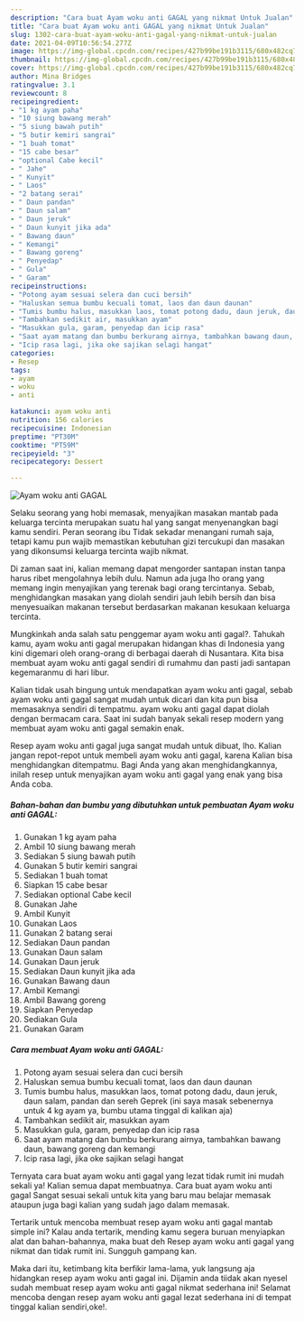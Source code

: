 ```yaml
---
description: "Cara buat Ayam woku anti GAGAL yang nikmat Untuk Jualan"
title: "Cara buat Ayam woku anti GAGAL yang nikmat Untuk Jualan"
slug: 1302-cara-buat-ayam-woku-anti-gagal-yang-nikmat-untuk-jualan
date: 2021-04-09T10:56:54.277Z
image: https://img-global.cpcdn.com/recipes/427b99be191b3115/680x482cq70/ayam-woku-anti-gagal-foto-resep-utama.jpg
thumbnail: https://img-global.cpcdn.com/recipes/427b99be191b3115/680x482cq70/ayam-woku-anti-gagal-foto-resep-utama.jpg
cover: https://img-global.cpcdn.com/recipes/427b99be191b3115/680x482cq70/ayam-woku-anti-gagal-foto-resep-utama.jpg
author: Mina Bridges
ratingvalue: 3.1
reviewcount: 8
recipeingredient:
- "1 kg ayam paha"
- "10 siung bawang merah"
- "5 siung bawah putih"
- "5 butir kemiri sangrai"
- "1 buah tomat"
- "15 cabe besar"
- "optional Cabe kecil"
- " Jahe"
- " Kunyit"
- " Laos"
- "2 batang serai"
- " Daun pandan"
- " Daun salam"
- " Daun jeruk"
- " Daun kunyit jika ada"
- " Bawang daun"
- " Kemangi"
- " Bawang goreng"
- " Penyedap"
- " Gula"
- " Garam"
recipeinstructions:
- "Potong ayam sesuai selera dan cuci bersih"
- "Haluskan semua bumbu kecuali tomat, laos dan daun daunan"
- "Tumis bumbu halus, masukkan laos, tomat potong dadu, daun jeruk, daun salam, pandan dan sereh Geprek (ini saya masak sebenernya untuk 4 kg ayam ya, bumbu utama tinggal di kalikan aja)"
- "Tambahkan sedikit air, masukkan ayam"
- "Masukkan gula, garam, penyedap dan icip rasa"
- "Saat ayam matang dan bumbu berkurang airnya, tambahkan bawang daun, bawang goreng dan kemangi"
- "Icip rasa lagi, jika oke sajikan selagi hangat"
categories:
- Resep
tags:
- ayam
- woku
- anti

katakunci: ayam woku anti 
nutrition: 156 calories
recipecuisine: Indonesian
preptime: "PT30M"
cooktime: "PT59M"
recipeyield: "3"
recipecategory: Dessert

---
```



![Ayam woku anti GAGAL](https://img-global.cpcdn.com/recipes/427b99be191b3115/680x482cq70/ayam-woku-anti-gagal-foto-resep-utama.jpg)

Selaku seorang yang hobi memasak, menyajikan masakan mantab pada keluarga tercinta merupakan suatu hal yang sangat menyenangkan bagi kamu sendiri. Peran seorang ibu Tidak sekadar menangani rumah saja, tetapi kamu pun wajib memastikan kebutuhan gizi tercukupi dan masakan yang dikonsumsi keluarga tercinta wajib nikmat.

Di zaman  saat ini, kalian memang dapat mengorder santapan instan tanpa harus ribet mengolahnya lebih dulu. Namun ada juga lho orang yang memang ingin menyajikan yang terenak bagi orang tercintanya. Sebab, menghidangkan masakan yang diolah sendiri jauh lebih bersih dan bisa menyesuaikan makanan tersebut berdasarkan makanan kesukaan keluarga tercinta. 



Mungkinkah anda salah satu penggemar ayam woku anti gagal?. Tahukah kamu, ayam woku anti gagal merupakan hidangan khas di Indonesia yang kini digemari oleh orang-orang di berbagai daerah di Nusantara. Kita bisa membuat ayam woku anti gagal sendiri di rumahmu dan pasti jadi santapan kegemaranmu di hari libur.

Kalian tidak usah bingung untuk mendapatkan ayam woku anti gagal, sebab ayam woku anti gagal sangat mudah untuk dicari dan kita pun bisa memasaknya sendiri di tempatmu. ayam woku anti gagal dapat diolah dengan bermacam cara. Saat ini sudah banyak sekali resep modern yang membuat ayam woku anti gagal semakin enak.

Resep ayam woku anti gagal juga sangat mudah untuk dibuat, lho. Kalian jangan repot-repot untuk membeli ayam woku anti gagal, karena Kalian bisa menghidangkan ditempatmu. Bagi Anda yang akan menghidangkannya, inilah resep untuk menyajikan ayam woku anti gagal yang enak yang bisa Anda coba.

<!--inarticleads1-->

##### Bahan-bahan dan bumbu yang dibutuhkan untuk pembuatan Ayam woku anti GAGAL:

1. Gunakan 1 kg ayam paha
1. Ambil 10 siung bawang merah
1. Sediakan 5 siung bawah putih
1. Gunakan 5 butir kemiri sangrai
1. Sediakan 1 buah tomat
1. Siapkan 15 cabe besar
1. Sediakan optional Cabe kecil
1. Gunakan  Jahe
1. Ambil  Kunyit
1. Gunakan  Laos
1. Gunakan 2 batang serai
1. Sediakan  Daun pandan
1. Gunakan  Daun salam
1. Gunakan  Daun jeruk
1. Sediakan  Daun kunyit jika ada
1. Gunakan  Bawang daun
1. Ambil  Kemangi
1. Ambil  Bawang goreng
1. Siapkan  Penyedap
1. Sediakan  Gula
1. Gunakan  Garam




<!--inarticleads2-->

##### Cara membuat Ayam woku anti GAGAL:

1. Potong ayam sesuai selera dan cuci bersih
1. Haluskan semua bumbu kecuali tomat, laos dan daun daunan
1. Tumis bumbu halus, masukkan laos, tomat potong dadu, daun jeruk, daun salam, pandan dan sereh Geprek (ini saya masak sebenernya untuk 4 kg ayam ya, bumbu utama tinggal di kalikan aja)
1. Tambahkan sedikit air, masukkan ayam
1. Masukkan gula, garam, penyedap dan icip rasa
1. Saat ayam matang dan bumbu berkurang airnya, tambahkan bawang daun, bawang goreng dan kemangi
1. Icip rasa lagi, jika oke sajikan selagi hangat




Ternyata cara buat ayam woku anti gagal yang lezat tidak rumit ini mudah sekali ya! Kalian semua dapat membuatnya. Cara buat ayam woku anti gagal Sangat sesuai sekali untuk kita yang baru mau belajar memasak ataupun juga bagi kalian yang sudah jago dalam memasak.

Tertarik untuk mencoba membuat resep ayam woku anti gagal mantab simple ini? Kalau anda tertarik, mending kamu segera buruan menyiapkan alat dan bahan-bahannya, maka buat deh Resep ayam woku anti gagal yang nikmat dan tidak rumit ini. Sungguh gampang kan. 

Maka dari itu, ketimbang kita berfikir lama-lama, yuk langsung aja hidangkan resep ayam woku anti gagal ini. Dijamin anda tiidak akan nyesel sudah membuat resep ayam woku anti gagal nikmat sederhana ini! Selamat mencoba dengan resep ayam woku anti gagal lezat sederhana ini di tempat tinggal kalian sendiri,oke!.

